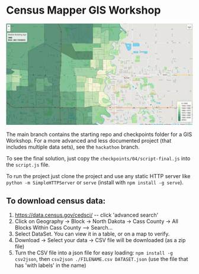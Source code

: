 # Census Mapper GIS Workshop

![Map Screenshot](/census-map-screenshot.png?raw=true "Map Screenshot")

The main branch contains the starting repo and checkpoints folder for a GIS 
Workshop. For a more advanced and less documented project (that includes 
multiple data sets), see the `hackathon` branch.

To see the final solution, just copy the `checkpoints/04/script-final.js`
into the `script.js` file.

To run the project just clone the project and use any static HTTP server like 
`python -m SimpleHTTPServer` or `serve` (install with `npm install -g serve`).

## To download census data:

   1. https://data.census.gov/cedsci/ -- click 'advanced search'
   2. Click on Geography -> Block -> North Dakota -> Cass County -> All Blocks Within Cass County --> Search...
   3. Select DataSet. You can view it in a table, or on a map to verify.
   4. Download -> Select your data -> CSV file will be downloaded (as a zip file)
   5. Turn the CSV file into a json file for easy loading:
      `npm install -g csv2json`, then `csv2json ./FILENAME.csv DATASET.json` (use the file that has 'with labels' in the name)

